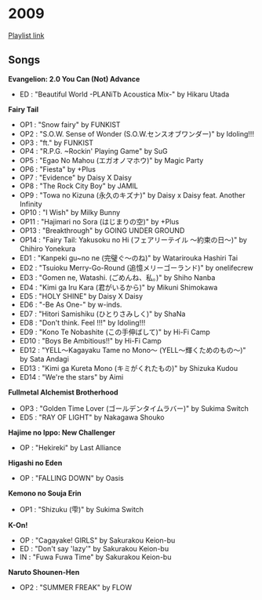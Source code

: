 # 2009

[Playlist link](https://open.spotify.com/user/fz230568w0ccmom2dg3zvxq1h/playlist/5AKRPdH6o47d268v7KAlAO?si=NE1hKcczTmuptSpHcFbIaw)

## Songs

**Evangelion: 2.0 You Can (Not) Advance**
* ED : "Beautiful World -PLANiTb Acoustica Mix-" by Hikaru Utada

**Fairy Tail**
* OP1 : "Snow fairy" by FUNKIST
* OP2 : "S.O.W. Sense of Wonder (S.O.W.センスオブワンダー)" by Idoling!!!
* OP3 : "ft." by FUNKIST
* OP4 : "R.P.G. ~Rockin' Playing Game" by SuG
* OP5 : "Egao No Mahou (エガオノマホウ)" by Magic Party
* OP6 : "Fiesta" by +Plus
* OP7 : "Evidence" by Daisy X Daisy
* OP8 : "The Rock City Boy" by JAMIL
* OP9 : "Towa no Kizuna (永久のキズナ)" by Daisy x Daisy feat. Another Infinity
* OP10 : "I Wish" by Milky Bunny
* OP11 : "Hajimari no Sora (はじまりの空)" by +Plus
* OP13 : "Breakthrough" by GOING UNDER GROUND
* OP14 : "Fairy Tail: Yakusoku no Hi (フェアリーテイル 〜約束の日〜)" by Chihiro Yonekura
* ED1 : "Kanpeki gu~no ne (完璧ぐ〜のね)" by Watarirouka Hashiri Tai 
* ED2 : "Tsuioku Merry-Go-Round (追憶メリーゴーランド)" by onelifecrew 
* ED3 : "Gomen ne, Watashi. (ごめんね、私。)" by Shiho Nanba
* ED4 : "Kimi ga Iru Kara (君がいるから)" by Mikuni Shimokawa
* ED5 : "HOLY SHINE" by Daisy X Daisy
* ED6 : "-Be As One-" by w-inds.
* ED7 : "Hitori Samishiku (ひとりさみしく)" by ShaNa
* ED8 : "Don't think. Feel !!!" by Idoling!!!
* ED9 : "Kono Te Nobashite (この手伸ばして)" by Hi-Fi Camp
* ED10 : "Boys Be Ambitious!!" by Hi-Fi Camp
* ED12 : "YELL〜Kagayaku Tame no Mono〜 (YELL〜輝くためのもの〜)" by Sata Andagi
* ED13 : "Kimi ga Kureta Mono (キミがくれたもの)" by Shizuka Kudou
* ED14 : "We're the stars" by Aimi

**Fullmetal Alchemist Brotherhood**
* OP3 : "Golden Time Lover (ゴールデンタイムラバー)" by Sukima Switch
* ED5 : "RAY OF LIGHT" by Nakagawa Shouko

**Hajime no Ippo: New Challenger**
* OP : "Hekireki" by Last Alliance

**Higashi no Eden**
* OP : "FALLING DOWN" by Oasis

**Kemono no Souja Erin**
* OP1 : "Shizuku (雫)" by Sukima Switch

**K-On!**
* OP : "Cagayake! GIRLS" by Sakurakou Keion-bu
* ED : "Don't say 'lazy'" by Sakurakou Keion-bu
* IN : "Fuwa Fuwa Time" by Sakurakou Keion-bu

**Naruto Shounen-Hen**
* OP2 : "SUMMER FREAK" by FLOW
